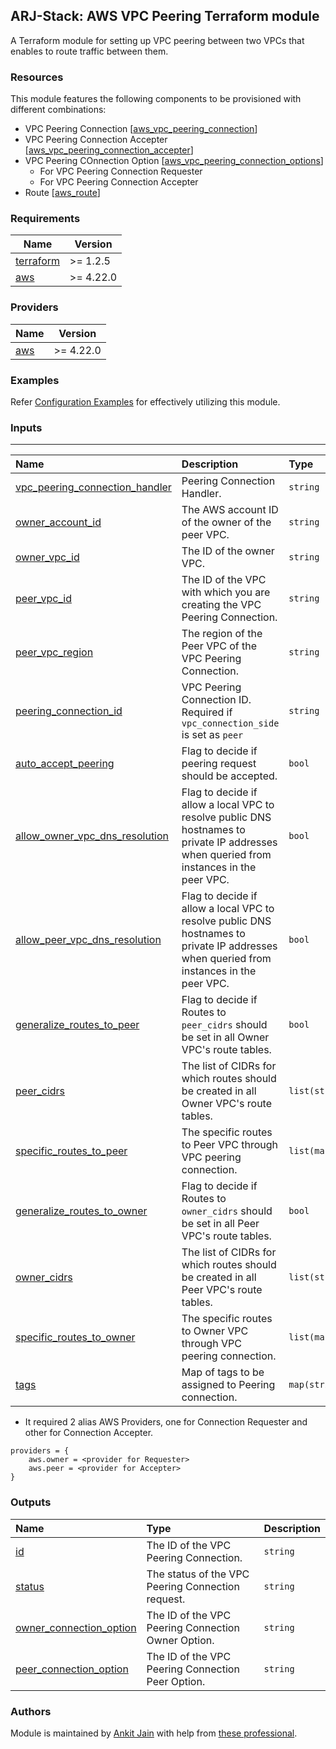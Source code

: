## ARJ-Stack: AWS VPC Peering Terraform module

A Terraform module for setting up VPC peering between two VPCs that enables to route traffic between them.

### Resources

This module features the following components to be provisioned with different combinations:

- VPC Peering Connection [[aws_vpc_peering_connection](https://registry.terraform.io/providers/hashicorp/aws/latest/docs/resources/vpc_peering_connection)]
- VPC Peering Connection Accepter [[aws_vpc_peering_connection_accepter](https://registry.terraform.io/providers/hashicorp/aws/latest/docs/resources/vpc_peering_connection_accepter)]
- VPC Peering COnnection Option [[aws_vpc_peering_connection_options](https://registry.terraform.io/providers/hashicorp/aws/latest/docs/resources/vpc_peering_connection_options)]
    - For VPC Peering Connection Requester
    - For VPC Peering Connection Accepter
- Route [[aws_route](https://registry.terraform.io/providers/hashicorp/aws/latest/docs/resources/route)]

### Requirements

| Name | Version |
|------|---------|
| <a name="requirement_terraform"></a> [terraform](#requirement\_terraform) | >= 1.2.5 |
| <a name="requirement_aws"></a> [aws](#requirement\_aws) | >= 4.22.0 |

### Providers

| Name | Version |
|------|---------|
| <a name="provider_aws"></a> [aws](#provider\_aws) | >= 4.22.0 |

### Examples

Refer [Configuration Examples](https://github.com/arjstack/terraform-aws-examples/tree/main/aws-vpc-peering) for effectively utilizing this module.

### Inputs
---

| Name | Description | Type | Default | Required | Example|
|:------|:------|:------|:------|:------:|:------|
| <a name="vpc_peering_connection_handler"></a> [vpc_peering_connection_handler](#input\_vpc\_peering\_connection\_handler) | Peering Connection Handler. | `string` | `"both"` | no |  |
| <a name="owner_account_id"></a> [owner_account_id](#input\_owner\_account\_id) | The AWS account ID of the owner of the peer VPC. | `string` | `null` | no |  |
| <a name="owner_vpc_id"></a> [owner_vpc_id](#input\_owner\_vpc\_id) | The ID of the owner VPC. | `string` |  | yes |  |
| <a name="peer_vpc_id"></a> [peer_vpc_id](#input\_peer\_vpc\_id) | The ID of the VPC with which you are creating the VPC Peering Connection. | `string` |  | yes |  |
| <a name="peer_vpc_region"></a> [peer_vpc_region](#input\_peer\_vpc\_region) | The region of the Peer VPC of the VPC Peering Connection. | `string` | `null` | no |  |
| <a name="peering_connection_id"></a> [peering_connection_id](#input\_peering\_connection\_id) | VPC Peering Connection ID. Required if `vpc_connection_side` is set as `peer` | `string` | `null` | no |  |
| <a name="auto_accept_peering"></a> [auto_accept_peering](#input\_auto\_accept\_peering) | Flag to decide if peering request should be accepted. | `bool` | `false` | no |  |
| <a name="allow_owner_vpc_dns_resolution"></a> [allow_owner_vpc_dns_resolution](#input\_allow\_owner\_vpc\_dns\_resolution) | Flag to decide if allow a local VPC to resolve public DNS hostnames to private IP addresses when queried from instances in the peer VPC. | `bool` | `false` | no |  |
| <a name="allow_peer_vpc_dns_resolution"></a> [allow_peer_vpc_dns_resolution](#input\_allow\_peer\_vpc\_dns\_resolution) | Flag to decide if allow a local VPC to resolve public DNS hostnames to private IP addresses when queried from instances in the peer VPC. | `bool` | `false` | no |  |
| <a name="generalize_routes_to_peer"></a> [generalize_routes_to_peer](#input\_generalize\_routes\_to\_peer) | Flag to decide if Routes to `peer_cidrs` should be set in all Owner VPC's route tables. | `bool` | `false` | no |  |
| <a name="peer_cidrs"></a> [peer_cidrs](#input\_peer\_cidrs) | The list of CIDRs for which routes should be created in all Owner VPC's route tables. | `list(string)` | `[]` | no |  |
| <a name="specific_routes_to_peer"></a> [specific_routes_to_peer](#input\_specific\_routes\_to\_peer) | The specific routes to Peer VPC through VPC peering connection. | `list(map(string))` | `[]` | no |  |
| <a name="generalize_routes_to_owner"></a> [generalize_routes_to_owner](#input\_generalize\_routes\_to\_owner) | Flag to decide if Routes to `owner_cidrs` should be set in all Peer VPC's route tables. | `bool` | `false` | no |  |
| <a name="owner_cidrs"></a> [owner_cidrs](#input\_owner\_cidrs) | The list of CIDRs for which routes should be created in all Peer VPC's route tables. | `list(string)` | `[]` | no |  |
| <a name="specific_routes_to_owner"></a> [specific_routes_to_owner](#input\_specific\_routes\_to\_owner) | The specific routes to Owner VPC through VPC peering connection. | `list(map(string))` | `[]` | no |  |
| <a name="tags"></a> [tags](#input\_tags) | Map of tags to be assigned to Peering connection. | `map(string)` | `{}` | no |  |


- It required 2 alias AWS Providers, one for Connection Requester and other for Connection Accepter.

```
providers = {
    aws.owner = <provider for Requester>
    aws.peer = <provider for Accepter>
}
```

### Outputs

| Name | Type | Description |
|:------|:------|:------|
| <a name="id"></a> [id](#output\_id) | The ID of the VPC Peering Connection. | `string` | 
| <a name="status"></a> [status](#output\_status) | The status of the VPC Peering Connection request. | `string` | 
| <a name="owner_connection_option"></a> [owner_connection_option](#output\_owner\_connection\_option) | The ID of the VPC Peering Connection Owner Option. | `string` | 
| <a name="peer_connection_option"></a> [peer_connection_option](#output\_peer\_connection\_option) | The ID of the VPC Peering Connection Peer Option. | `string` | 

### Authors

Module is maintained by [Ankit Jain](https://github.com/ankit-jn) with help from [these professional](https://github.com/arjstack/terraform-aws-vpc-peering/graphs/contributors).
